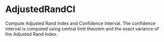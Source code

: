 # AdjustedRandCI
Compute Adjusted Rand Index and Confidence Interval. The confidence interval is computed using central limit theorem and the exact variance of the Adjusted Rand Index.
